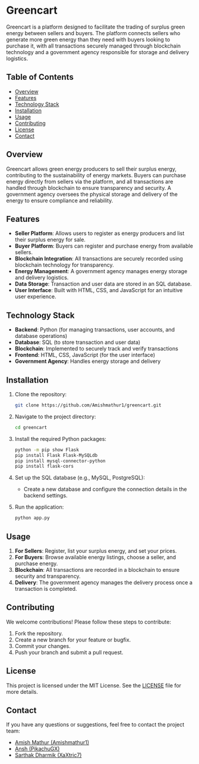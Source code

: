 # Greencart

Greencart is a platform designed to facilitate the trading of surplus green energy between sellers and buyers. The platform connects sellers who generate more green energy than they need with buyers looking to purchase it, with all transactions securely managed through blockchain technology and a government agency responsible for storage and delivery logistics.

## Table of Contents
- [Overview](#overview)
- [Features](#features)
- [Technology Stack](#technology-stack)
- [Installation](#installation)
- [Usage](#usage)
- [Contributing](#contributing)
- [License](#license)
- [Contact](#contact)

## Overview
Greencart allows green energy producers to sell their surplus energy, contributing to the sustainability of energy markets. Buyers can purchase energy directly from sellers via the platform, and all transactions are handled through blockchain to ensure transparency and security. A government agency oversees the physical storage and delivery of the energy to ensure compliance and reliability.

## Features
- **Seller Platform**: Allows users to register as energy producers and list their surplus energy for sale.
- **Buyer Platform**: Buyers can register and purchase energy from available sellers.
- **Blockchain Integration**: All transactions are securely recorded using blockchain technology for transparency.
- **Energy Management**: A government agency manages energy storage and delivery logistics.
- **Data Storage**: Transaction and user data are stored in an SQL database.
- **User Interface**: Built with HTML, CSS, and JavaScript for an intuitive user experience.

## Technology Stack
- **Backend**: Python (for managing transactions, user accounts, and database operations)
- **Database**: SQL (to store transaction and user data)
- **Blockchain**: Implemented to securely track and verify transactions
- **Frontend**: HTML, CSS, JavaScript (for the user interface)
- **Government Agency**: Handles energy storage and delivery

## Installation
1. Clone the repository:
    ```bash
    git clone https://github.com/Amishmathur1/greencart.git
    ```

2. Navigate to the project directory:
    ```bash
    cd greencart
    ```

3. Install the required Python packages:
    ```bash
    python -m pip show Flask
    pip install Flask Flask-MySQLdb
    pip install mysql-connector-python
    pip install flask-cors
    ```

4. Set up the SQL database (e.g., MySQL, PostgreSQL):
    - Create a new database and configure the connection details in the backend settings.

5. Run the application:
    ```bash
    python app.py
    ```

## Usage
1. **For Sellers**: Register, list your surplus energy, and set your prices.
2. **For Buyers**: Browse available energy listings, choose a seller, and purchase energy.
3. **Blockchain**: All transactions are recorded in a blockchain to ensure security and transparency.
4. **Delivery**: The government agency manages the delivery process once a transaction is completed.

## Contributing
We welcome contributions! Please follow these steps to contribute:
1. Fork the repository.
2. Create a new branch for your feature or bugfix.
3. Commit your changes.
4. Push your branch and submit a pull request.

## License
This project is licensed under the MIT License. See the [LICENSE](LICENSE) file for more details.

## Contact
If you have any questions or suggestions, feel free to contact the project team:
- [Amish Mathur (Amishmathur1)](https://github.com/amishmathur1)
- [Ansh (PikachuGX)](https://github.com/PikachuGX)
- [Sarthak Dharmik (XaXtric7)](https://github.com/XaXtric7)
